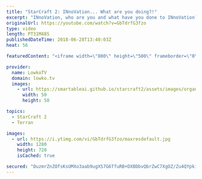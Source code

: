 ```yaml
---
title: "StarCraft 2: INnoVation... What are you doing?!"
excerpt: "INnoVation, who are you and what have you done to INnoVation? Subscribe for more videos: http://lowko.tv/youtube Solar vs INnoVation: https://goo.gl/gVzpyJ  A very cheeky best-of-5 series of top-level StarCraft 2 between Rogue (the current world champion) and INnoVation. While game 1 is a standard match,"
originalUrl: https://youtube.com/watch?v=GbTdrfG3fzo
type: video
length: PT31M48S
publishedDateTime: 2018-06-28T13:40:03Z
heat: 56

featuredContent: "<iframe width=\"800\" height=\"500\" frameborder=\"0\" src=\"https://www.youtube.com/embed/GbTdrfG3fzo\" allow=\"accelerometer; autoplay; encrypted-media; gyroscope; picture-in-picture\" allowfullscreen></iframe>"

provider:
  name: LowkoTV
  domain: lowko.tv
  images:
    - url: https://smartableai.github.io/starcraft2/assets/images/organizations/lowko.tv-50x50.jpg
      width: 50
      height: 50

topics:
  - StarCraft 2
  - Terran

images:
  - url: https://i.ytimg.com/vi/GbTdrfG3fzo/maxresdefault.jpg
    width: 1280
    height: 720
    isCached: true

secured: "DuzmrZnZOfsKsUMXo3aab9ugXS7G6TfuRB+DXBDbvQbrZwC7XgOZ/Zu4QYpkiy1zSffUdeSYOA1jCZF4gso63kSVoONS4ISGXIQsRVhZyPIfGn7V2joRVPirWCZt0UzuXVTEJjfr2tCM4TQshSu1v5jBmpMb2gC8iLvQgZTWn8M3Vol4xi0dCzppvw8IVYtFOm4oX1R00PJaDpi20yzmQgh6LMdKEHdqQ4bfEJSnwSIVK3PRO8IKATsyDG1RP2flSBO+i/DerXpDAAc7DukE22fD1jbaiRRiUSxKBXBC973iHRXMTDxSM2VQ5ZkrQhvaBvw1WSjlhYtyF0g1AoMs88CK92q9Fk1LSs9B6zrK43k19Uj1RW8Qgug4pUdz+u5vvC09Swlkbi+HaYcdpiUn1/2Eg5oFZPKRwEb9vUSQqxSs8i8uOoA7bXS3l/EXElbj;04/iZJp4+pUNEFJ32mqUBQ=="
---
```


